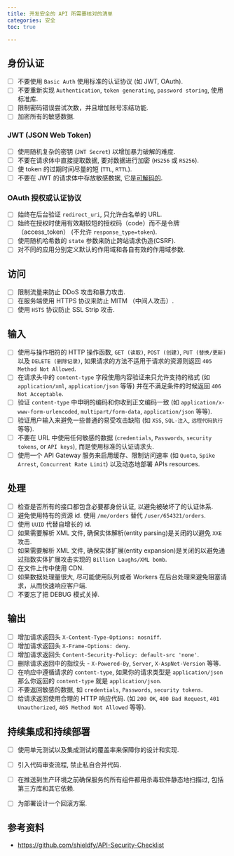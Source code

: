 ```yaml
---
title: 开发安全的 API 所需要核对的清单
categories: 安全
toc: true

---
```


## 身份认证
- [ ] 不要使用 `Basic Auth` 使用标准的认证协议 (如 JWT, OAuth).
- [ ] 不要重新实现 `Authentication`, `token generating`, `password storing`, 使用标准库.
- [ ] 限制密码错误尝试次数，并且增加账号冻结功能.
- [ ] 加密所有的敏感数据.

### JWT (JSON Web Token)
- [ ] 使用随机复杂的密钥 (`JWT Secret`) 以增加暴力破解的难度.
- [ ] 不要在请求体中直接提取数据, 要对数据进行加密 (`HS256` 或 `RS256`).
- [ ] 使 token 的过期时间尽量的短 (`TTL`, `RTTL`).
- [ ] 不要在 JWT 的请求体中存放敏感数据, 它是[可解码的](https://jwt.io/#debugger-io).

### OAuth 授权或认证协议
- [ ] 始终在后台验证 `redirect_uri`, 只允许白名单的 URL.
- [ ] 始终在授权时使用有效期较短的授权码（code）而不是令牌（access_token） (不允许 `response_type=token`).
- [ ] 使用随机哈希数的 `state` 参数来防止跨站请求伪造(CSRF).
- [ ] 对不同的应用分别定义默认的作用域和各自有效的作用域参数.

## 访问
- [ ] 限制流量来防止 DDoS 攻击和暴力攻击.
- [ ] 在服务端使用 HTTPS 协议来防止 MITM （中间人攻击）.
- [ ] 使用 `HSTS` 协议防止 SSL Strip 攻击.

## 输入
- [ ] 使用与操作相符的 HTTP 操作函数, `GET (读取)`, `POST (创建)`, `PUT (替换/更新)` 以及 `DELETE (删除记录)`, 如果请求的方法不适用于请求的资源则返回 `405 Method Not Allowed`.
- [ ] 在请求头中的 `content-type` 字段使用内容验证来只允许支持的格式 (如 `application/xml`, `application/json` 等等) 并在不满足条件的时候返回 `406 Not Acceptable`.
- [ ] 验证 `content-type` 中申明的编码和你收到正文编码一致 (如 `application/x-www-form-urlencoded`, `multipart/form-data`, `application/json` 等等).
- [ ] 验证用户输入来避免一些普通的易受攻击缺陷 (如 `XSS`, `SQL-注入`, `远程代码执行` 等等).
- [ ] 不要在 URL 中使用任何敏感的数据 (`credentials`, `Passwords`, `security tokens`, or `API keys`), 而是使用标准的认证请求头.
- [ ] 使用一个 API Gateway 服务来启用缓存、限制访问速率 (如 `Quota`, `Spike Arrest`, `Concurrent Rate Limit`) 以及动态地部署 APIs resources.

## 处理
- [ ] 检查是否所有的接口都包含必要都身份认证, 以避免被破坏了的认证体系.
- [ ] 避免使用特有的资源 id. 使用 `/me/orders` 替代 `/user/654321/orders`.
- [ ] 使用 `UUID` 代替自增长的 id.
- [ ] 如果需要解析 XML 文件, 确保实体解析(entity parsing)是关闭的以避免 `XXE` 攻击.
- [ ] 如果需要解析 XML 文件, 确保实体扩展(entity expansion)是关闭的以避免通过指数实体扩展攻击实现的 `Billion Laughs/XML bomb`.
- [ ] 在文件上传中使用 CDN.
- [ ] 如果数据处理量很大, 尽可能使用队列或者 Workers 在后台处理来避免阻塞请求，从而快速响应客户端.
- [ ] 不要忘了把 DEBUG 模式关掉.

## 输出
- [ ] 增加请求返回头 `X-Content-Type-Options: nosniff`.
- [ ] 增加请求返回头 `X-Frame-Options: deny`.
- [ ] 增加请求返回头 `Content-Security-Policy: default-src 'none'`.
- [ ] 删除请求返回中的指纹头 - `X-Powered-By`, `Server`, `X-AspNet-Version` 等等.
- [ ] 在响应中遵循请求的 `content-type`, 如果你的请求类型是 `application/json` 那么你返回的 `content-type` 就是 `application/json`.
- [ ] 不要返回敏感的数据, 如 `credentials`, `Passwords`, `security tokens`.
- [ ] 给请求返回使用合理的 HTTP 响应代码. (如 `200 OK`, `400 Bad Request`, `401 Unauthorized`, `405 Method Not Allowed` 等等).

## 持续集成和持续部署
- [ ] 使用单元测试以及集成测试的覆盖率来保障你的设计和实现.
- [ ] 引入代码审查流程, 禁止私自合并代码.
- [ ] 在推送到生产环境之前确保服务的所有组件都用杀毒软件静态地扫描过, 包括第三方库和其它依赖.
- [ ] 为部署设计一个回滚方案.





## 参考资料

- https://github.com/shieldfy/API-Security-Checklist